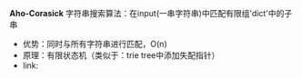 **Aho-Corasick**
字符串搜索算法：在input(一串字符串)中匹配有限组'dict'中的子串
 - 优势：同时与所有字符串进行匹配，O(n)
 - 原理：有限状态机（类似于：trie tree中添加失配指针）
 - link:
